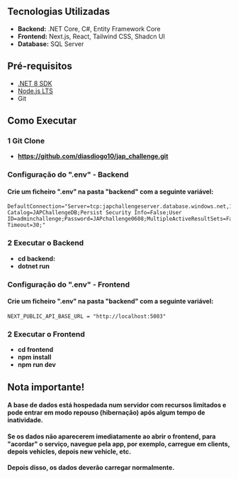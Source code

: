## **Tecnologias Utilizadas**

-   **Backend:** .NET Core, C#, Entity Framework Core
-   **Frontend:** Next.js, React, Tailwind CSS, Shadcn UI
-   **Database:** SQL Server

## **Pré-requisitos**

-   [.NET 8 SDK](https://dotnet.microsoft.com/en-us/download/dotnet/8.0)
-   [Node.js LTS](https://nodejs.org/)
-   Git

## **Como Executar**

### 1 **Git Clone**

-   **https://github.com/diasdiogo10/jap_challenge.git**

### **Configuração do ".env" - Backend**

#### Crie um ficheiro ".env" na pasta "backend" com a seguinte variável:

    DefaultConnection="Server=tcp:japchallengeserver.database.windows.net,1433;Initial Catalog=JAPChallengeDB;Persist Security Info=False;User ID=adminchallenge;Password=JAPchallenge0608;MultipleActiveResultSets=False;Encrypt=True;TrustServerCertificate=False;Connection Timeout=30;"

### 2 **Executar o Backend**

-   **cd backend:**
-   **dotnet run**

### **Configuração do ".env" - Frontend**

#### Crie um ficheiro ".env" na pasta "backend" com a seguinte variável:

    NEXT_PUBLIC_API_BASE_URL = "http://localhost:5003"

### 2 **Executar o Frontend**

-   **cd frontend**
-   **npm install**
-   **npm run dev**

## **Nota importante!**

#### A base de dados está hospedada num servidor com recursos limitados e pode entrar em modo repouso (hibernação) após algum tempo de inatividade.

#### Se os dados não aparecerem imediatamente ao abrir o frontend, para "acordar" o serviço, navegue pela app, por exemplo, carregue em clients, depois vehicles, depois new vehicle, etc.

#### Depois disso, os dados deverão carregar normalmente.
